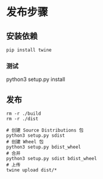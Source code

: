 # 发布步骤

## 安装依赖
```
pip install twine
```

### 测试

python3 setup.py install

## 发布
```
rm -r ./build
rm -r ./dist

# 创建 Source Distributions 包
python3 setup.py sdist
# 创建 Wheel 包
python3 setup.py bdist_wheel    
# 合并  
python3 setup.py sdist bdist_wheel
# 上传
twine upload dist/*

```